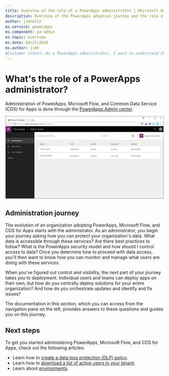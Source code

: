```yaml
---
title: Overview of the role of a PowerApps administrator | Microsoft Docs
description: Overview of the PowerApps adoption journey and the role of a PowerApps administrator
author: jimholtz
ms.service: powerapps
ms.component: pa-admin
ms.topic: overview
ms.date: 04/27/2018
ms.author: jimh
#Customer intent: As a PowerApps administrator, I want to understand the PowerApps adoption journey so I can plan how to effectively protect my organization's data, manage users and data, monitor usage, deploy solutions, orchestrate updates, and identify and fix issues.
---
```


# What's the role of a PowerApps administrator?
Administration of PowerApps, Microsoft Flow, and Common Data Service (CDS) for Apps is done through the [PowerApps Admin center](https://admin.powerapps.com).

![Screenshot of the PowerApps Admin center.](./media/index/admin-center.png)

## Administration journey
The evolution of an organization adopting PowerApps, Microsoft Flow, and CDS for Apps starts with the administrator. As an administrator, you begin your journey asking how you can protect your organization's data. What data is accessible through these services? Are there best practices to follow? What is the PowerApps security model and how should I control access to data? Once you determine how to proceed with data access, you'll then want to know how you can monitor and manage what users are doing with these services.

When you've figured out control and visibility, the next part of your journey takes you to deployment. Individual users and teams can deploy apps on their own, but how do you centrally deploy solutions for your entire organization? And how do you orchestrate updates and identify and fix issues?

The documentation in this section, which you can access from the navigation pane on the left, provides answers to these questions and guides you on this journey.

## Next steps
To get you started administering PowerApps, Microsoft Flow, and CDS for Apps, check out the following articles:
* Learn how to [create a data loss protection (DLP) policy](create-dlp-policy.md).
* Learn how to [download a list of active users in your tenant](admin-view-user-licenses.md).
* Learn about [environments](environments-overview.md).
